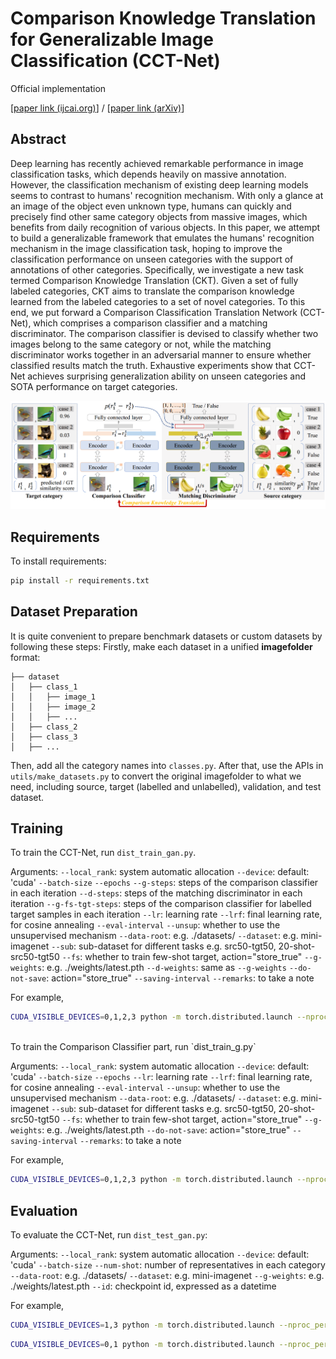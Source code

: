 # Comparison Knowledge Translation for Generalizable Image Classification (CCT-Net)

Official implementation

[[paper link (ijcai.org)](https://www.ijcai.org/proceedings/2022/0411.pdf)] / [[paper link (arXiv)](https://arxiv.org/abs/2205.03633)]

## Abstract

Deep learning has recently achieved remarkable performance in image classification tasks, which depends heavily on massive annotation. However, the classification mechanism of existing deep learning models seems to contrast to humans' recognition mechanism. With only a glance at an image of the object even unknown type, humans can quickly and precisely find other same category objects from massive images, which benefits from daily recognition of various objects. In this paper, we attempt to build a generalizable framework that emulates the humans' recognition mechanism in the image classification task, hoping to improve the classification performance on unseen categories with the support of annotations of other categories. Specifically, we investigate a new task termed Comparison Knowledge Translation (CKT). Given a set of fully labeled categories, CKT aims to translate the comparison knowledge learned from the labeled categories to a set of novel categories. To this end, we put forward a Comparison Classification Translation Network (CCT-Net), which comprises a comparison classifier and a matching discriminator. The comparison classifier is devised to classify whether two images belong to the same category or not, while the matching discriminator works together in an adversarial manner to ensure whether classified results match the truth. Exhaustive experiments show that CCT-Net achieves surprising generalization ability on unseen categories and SOTA performance on target categories.

![framework](figures/framework.png)

## Requirements

To install requirements:

```bash
pip install -r requirements.txt
```

## Dataset Preparation
It is quite convenient to prepare benchmark datasets or custom datasets by following these steps:
Firstly, make each dataset in a unified **imagefolder** format:
```
├── dataset
│   ├── class_1
│   │   ├── image_1
│   │   ├── image_2
│   │   ├── ...
│   ├── class_2
│   ├── class_3
│   ├── ...
```
Then, add all the category names into `classes.py`.
After that, use the APIs in `utils/make_datasets.py` to convert the original imagefolder to what we need, including source, target (labelled and unlabelled), validation, and test dataset. 

## Training

To train the CCT-Net, run `dist_train_gan.py`.

Arguments:
`--local_rank`: system automatic allocation
`--device`: default: 'cuda'
`--batch-size`
`--epochs`
`--g-steps`: steps of the comparison classifier in each iteration
`--d-steps`: steps of the matching discriminator in each iteration
`--g-fs-tgt-steps`: steps of the comparison classifier for labelled target samples in each iteration
`--lr`: learning rate
`--lrf`: final learning rate, for cosine annealing
`--eval-interval`
`--unsup`: whether to use the unsupervised mechanism
`--data-root`: e.g. ./datasets/
`--dataset`: e.g. mini-imagenet
`--sub`: sub-dataset for different tasks e.g. src50-tgt50, 20-shot-src50-tgt50
`--fs`: whether to train few-shot target, action="store_true"
`--g-weights`: e.g. ./weights/latest.pth
`--d-weights`: same as `--g-weights`
`--do-not-save`: action="store_true"
`--saving-interval`
`--remarks`: to take a note

For example,
```bash
CUDA_VISIBLE_DEVICES=0,1,2,3 python -m torch.distributed.launch --nproc_per_node=4 dist_train_gan.py --batch-size 8 --dataset mini-imagenet --sub 20-shot-src50-tgt50 --epochs 100 --g-weights ./weights/latest.pth --g-fs-tgt-steps 0 --g-steps 3
```
<br/>
To train the Comparison Classifier part, run `dist_train_g.py`

Arguments:
`--local_rank`: system automatic allocation
`--device`: default: 'cuda'
`--batch-size`
`--epochs`
`--lr`: learning rate
`--lrf`: final learning rate, for cosine annealing
`--eval-interval`
`--unsup`: whether to use the unsupervised mechanism
`--data-root`: e.g. ./datasets/
`--dataset`: e.g. mini-imagenet
`--sub`: sub-dataset for different tasks e.g. src50-tgt50, 20-shot-src50-tgt50
`--fs`: whether to train few-shot target, action="store_true"
`--g-weights`: e.g. ./weights/latest.pth
`--do-not-save`: action="store_true"
`--saving-interval`
`--remarks`: to take a note

For example,
```bash
CUDA_VISIBLE_DEVICES=0,1,2,3 python -m torch.distributed.launch --nproc_per_node=4 dist_train_g.py --batch-size 8 --dataset mini-imagenet --sub 20-shot-src50-tgt50 --epochs 100 --g-weights ./weights/latest.pth --lr 1e-4 --fs
```

## Evaluation

To evaluate the CCT-Net, run `dist_test_gan.py`:

Arguments:
`--local_rank`: system automatic allocation
`--device`: default: 'cuda'
`--batch-size`
`--num-shot`: number of representatives in each category
`--data-root`: e.g. ./datasets/
`--dataset`: e.g. mini-imagenet
`--g-weights`: e.g. ./weights/latest.pth
`--id`: checkpoint id, expressed as a datetime

For example,
```bash
CUDA_VISIBLE_DEVICES=1,3 python -m torch.distributed.launch --nproc_per_node=2 dist_test_gan.py --batch-size 30 --dataset mini-imagenet --id 01-14_17-41-03 --num-shot 30
```
```bash
CUDA_VISIBLE_DEVICES=0,1 python -m torch.distributed.launch --nproc_per_node=2 dist_test_gan.py --batch-size 30 --dataset mini-imagenet --g-weights ./weights/latest.pth --num-shot 30
```